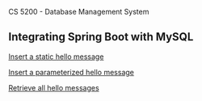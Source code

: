 
CS 5200 - Database Management System

## Integrating Spring Boot with MySQL

[Insert a static hello message](http://cs5200-summer2018-singh.us-east-2.elasticbeanstalk.com/api/hello/insert)

[Insert a parameterized hello message](http://cs5200-summer2018-singh.us-east-2.elasticbeanstalk.com/api/hello/insert/Test)

[Retrieve all hello messages](http://cs5200-summer2018-singh.us-east-2.elasticbeanstalk.com/api/hello/select/all)
